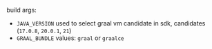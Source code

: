 build args:
- `JAVA_VERSION` used to select graal vm candidate in sdk, candidates (`17.0.8`, `20.0.1`, `21`)
- `GRAAL_BUNDLE` values: `graal` or `graalce`